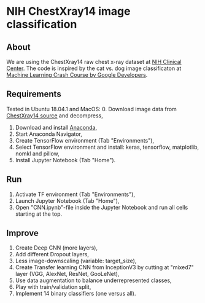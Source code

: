# NIH ChestXray14 image classification

## About
We are using the ChestXray14 raw chest x-ray dataset at [NIH Clinical Center](https://www.nih.gov/news-events/news-releases/nih-clinical-center-provides-one-largest-publicly-available-chest-x-ray-datasets-scientific-community). The code is inspired by the cat vs. dog image classificaton at [Machine Learning Crash Course by Google Developers](https://developers.google.com/machine-learning/practica/image-classification/).


## Requirements
Tested in Ubuntu 18.04.1 and MacOS:
0. Download image data from [ChestXray14 source](https://nihcc.app.box.com/v/ChestXray-NIHCC) and decompress,
1. Download and install [Anaconda](https://www.anaconda.com/distribution/#macos),
2. Start Anaconda Navigator,
3. Create TensorFlow environment (Tab "Environments"),
4. Select TensorFlow environment and install: keras, tensorflow, matplotlib, nomkl and pillow,
5. Install Jupyter Notebook (Tab "Home").


## Run
1. Activate TF environment (Tab "Environments"),
2. Launch Jupyter Notebook (Tab "Home"),
3. Open "CNN.ipynb"-file inside the Jupyter Notebook and run all cells starting at the top.


## Improve
1. Create Deep CNN (more layers),
2. Add different Dropout layers, 
3. Less image-downscaling (variable: target_size), 
4. Create Transfer learning CNN from InceptionV3 by cutting at "mixed7" layer (VGG, AlexNet, ResNet, GooLeNet),
5. Use data augmentation to balance underrepresented classes,
6. Play with train/validation split,
7. Implement 14 binary classifiers (one versus all).
